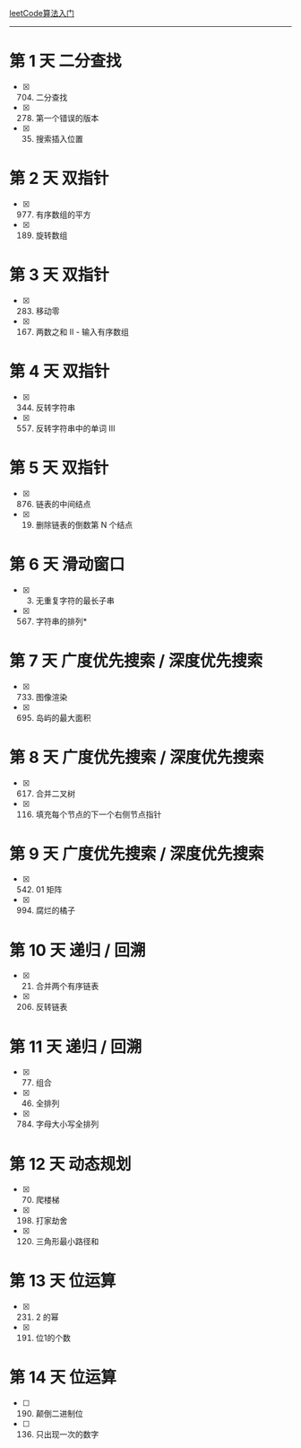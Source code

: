 [leetCode算法入门](https://leetcode-cn.com/study-plan/algorithms/?progress=pg3u6dc)
  
--- 
# 第 1 天 二分查找
- [x] 704. 二分查找  
- [x] 278. 第一个错误的版本  
- [x] 35. 搜索插入位置  

# 第 2 天 双指针
- [x] 977. 有序数组的平方
- [x] 189. 旋转数组

# 第 3 天 双指针
- [x] 283. 移动零
- [x] 167. 两数之和 II - 输入有序数组

# 第 4 天 双指针
- [x] 344. 反转字符串
- [x] 557. 反转字符串中的单词 III

# 第 5 天 双指针
- [x] 876. 链表的中间结点
- [x] 19. 删除链表的倒数第 N 个结点

# 第 6 天 滑动窗口
- [x] 3. 无重复字符的最长子串
- [x] 567. 字符串的排列*

# 第 7 天 广度优先搜索 / 深度优先搜索
- [x] 733. 图像渲染
- [x] 695. 岛屿的最大面积

# 第 8 天 广度优先搜索 / 深度优先搜索
- [x] 617. 合并二叉树
- [x] 116. 填充每个节点的下一个右侧节点指针

# 第 9 天 广度优先搜索 / 深度优先搜索
- [x] 542. 01 矩阵
- [x] 994. 腐烂的橘子

# 第 10 天 递归 / 回溯
- [x] 21. 合并两个有序链表
- [x] 206. 反转链表

# 第 11 天 递归 / 回溯
- [x] 77. 组合
- [x] 46. 全排列
- [x] 784. 字母大小写全排列

# 第 12 天 动态规划
- [x] 70.  爬楼梯
- [x] 198. 打家劫舍
- [x] 120. 三角形最小路径和

# 第 13 天 位运算
- [x] 231. 2 的幂
- [x] 191. 位1的个数

# 第 14 天 位运算
- [ ] 190. 颠倒二进制位
- [ ] 136. 只出现一次的数字